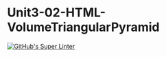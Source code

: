 # Unit3-02-HTML-VolumeTriangularPyramid
[![GitHub's Super Linter](https://github.com/ICS20-Programming-BenT/Unit3-02-HTML-VolumeTriangularPyramid/workflows/GitHub's%20Super%20Linter/badge.svg)](https://github.com/ICS20-Programming-BenT/Unit3-02-HTML-VolumeTriangularPyramid/actions)